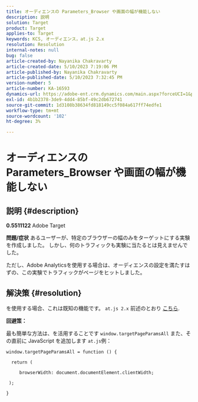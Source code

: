 ```yaml
---
title: オーディエンスの Parameters_Browser や画面の幅が機能しない
description: 説明
solution: Target
product: Target
applies-to: Target
keywords: KCS, オーディエンス，at.js 2.x
resolution: Resolution
internal-notes: null
bug: false
article-created-by: Nayanika Chakravarty
article-created-date: 5/10/2023 7:19:06 PM
article-published-by: Nayanika Chakravarty
article-published-date: 5/10/2023 7:32:45 PM
version-number: 5
article-number: KA-16593
dynamics-url: https://adobe-ent.crm.dynamics.com/main.aspx?forceUCI=1&pagetype=entityrecord&etn=knowledgearticle&id=33aea286-67ef-ed11-8849-6045bd006239
exl-id: 4b1b2378-3de9-4dd4-85bf-49c2db672741
source-git-commit: 1d3108b38634fd818149cc5f084a617ff74edfe1
workflow-type: tm+mt
source-wordcount: '102'
ht-degree: 3%

---
```


# オーディエンスの Parameters_Browser や画面の幅が機能しない

## 説明 {#description}

<b>0.5511122</b>
Adobe Target


<b>問題/症状</b>
あるユーザーが、特定のブラウザーの幅のみをターゲットにする実験を作成しました。 しかし、何のトラフィックも実験に当たるとは見えませんでした。

ただし、Adobe Analyticsを使用する場合は、オーディエンスの設定を満たすはずの、この実験でトラフィックがページをヒットしました。


## 解決策 {#resolution}


を使用する場合、これは既知の機能です。 `at.js 2.x` 前述のとおり [こちら](https://experienceleague.adobe.com/docs/target-dev/developer/client-side/at-js-implementation/upgrading-from-atjs-1x-to-atjs-20.html?lang=ja).

<b>回避策：</b>

最も簡単な方法は、を活用することです `window.targetPageParamsAll` また、その直前に JavaScript を追加します `at.js`例：


```
window.targetPageParamsAll = function () {

  return (

     browserWidth: document.documentElement.clientWidth;

 );

}
```

